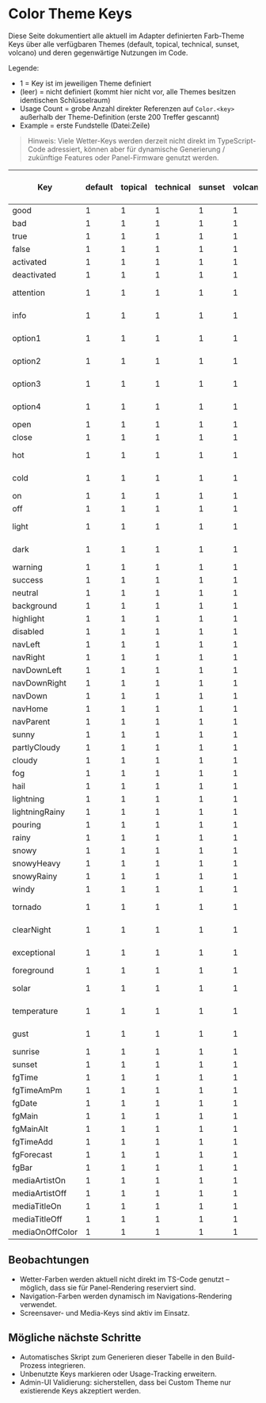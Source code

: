 # Color Theme Keys

Diese Seite dokumentiert alle aktuell im Adapter definierten Farb-Theme Keys über alle verfügbaren Themes (default, topical, technical, sunset, volcano) und deren gegenwärtige Nutzungen im Code.

Legende:
- 1 = Key ist im jeweiligen Theme definiert
- (leer) = nicht definiert (kommt hier nicht vor, alle Themes besitzen identischen Schlüsselraum)
- Usage Count = grobe Anzahl direkter Referenzen auf `Color.<key>` außerhalb der Theme-Definition (erste 200 Treffer gescannt)
- Example = erste Fundstelle (Datei:Zeile)

> Hinweis: Viele Wetter-Keys werden derzeit nicht direkt im TypeScript-Code adressiert, können aber für dynamische Generierung / zukünftige Features oder Panel-Firmware genutzt werden.

| Key | default | topical | technical | sunset | volcano | Usage Count (approx) | Example (first occurrence) |
|-----|---------|---------|-----------|--------|---------|----------------------|----------------------------|
| good | 1 | 1 | 1 | 1 | 1 | 30+ | templates/button.ts:126 |
| bad | 1 | 1 | 1 | 1 | 1 | 30+ | templates/button.ts:120 |
| true | 1 | 1 | 1 | 1 | 1 | 10+ | templates/card.ts:2321 |
| false | 1 | 1 | 1 | 1 | 1 | 2 | templates/card.ts:2325 |
| activated | 1 | 1 | 1 | 1 | 1 | 40+ | templates/script.ts:85 |
| deactivated | 1 | 1 | 1 | 1 | 1 | 40+ | templates/script.ts:89 |
| attention | 1 | 1 | 1 | 1 | 1 | 6+ | classes/config-manager.ts:2108 |
| info | 1 | 1 | 1 | 1 | 1 | 15+ | templates/system-templates.ts:1198 |
| option1 | 1 | 1 | 1 | 1 | 1 | 4 | templates/system-templates.ts:432 |
| option2 | 1 | 1 | 1 | 1 | 1 | 4 | templates/system-templates.ts:458 |
| option3 | 1 | 1 | 1 | 1 | 1 | 4 | templates/system-templates.ts:484 |
| option4 | 1 | 1 | 1 | 1 | 1 | 6 | templates/system-templates.ts:510 |
| open | 1 | 1 | 1 | 1 | 1 | 25+ | templates/script.ts:544 |
| close | 1 | 1 | 1 | 1 | 1 | 25+ | templates/script.ts:548 |
| hot | 1 | 1 | 1 | 1 | 1 | 6 | classes/config-manager.ts:1926 |
| cold | 1 | 1 | 1 | 1 | 1 | 6 | classes/config-manager.ts:1934 |
| on | 1 | 1 | 1 | 1 | 1 | 35+ | templates/script.ts:13 |
| off | 1 | 1 | 1 | 1 | 1 | 35+ | templates/script.ts:17 |
| light | 1 | 1 | 1 | 1 | 1 | 3 | classes/config-manager.ts:1777 |
| dark | 1 | 1 | 1 | 1 | 1 | 3 | classes/config-manager.ts:1784 |
| warning | 1 | 1 | 1 | 1 | 1 | 1 | (indirekt / selten) |
| success | 1 | 1 | 1 | 1 | 1 | 1 | (selten) |
| neutral | 1 | 1 | 1 | 1 | 1 | 0-1 | (kein direkter Treffer) |
| background | 1 | 1 | 1 | 1 | 1 | 0 | (nicht direkt referenziert) |
| highlight | 1 | 1 | 1 | 1 | 1 | 0 |  |
| disabled | 1 | 1 | 1 | 1 | 1 | 0 |  |
| navLeft | 1 | 1 | 1 | 1 | 1 | 3 | classes/navigation.ts:374 |
| navRight | 1 | 1 | 1 | 1 | 1 | 3 | classes/navigation.ts:406 |
| navDownLeft | 1 | 1 | 1 | 1 | 1 | 2 | classes/navigation.ts:375 |
| navDownRight | 1 | 1 | 1 | 1 | 1 | 2 | classes/navigation.ts:407 |
| navDown | 1 | 1 | 1 | 1 | 1 | 1 | classes/navigation.ts:416 |
| navHome | 1 | 1 | 1 | 1 | 1 | 1 | classes/navigation.ts:416 |
| navParent | 1 | 1 | 1 | 1 | 1 | 2 | classes/navigation.ts:318 |
| sunny | 1 | 1 | 1 | 1 | 1 | 0 |  |
| partlyCloudy | 1 | 1 | 1 | 1 | 1 | 0 |  |
| cloudy | 1 | 1 | 1 | 1 | 1 | 0 |  |
| fog | 1 | 1 | 1 | 1 | 1 | 0 |  |
| hail | 1 | 1 | 1 | 1 | 1 | 0 |  |
| lightning | 1 | 1 | 1 | 1 | 1 | 0 |  |
| lightningRainy | 1 | 1 | 1 | 1 | 1 | 0 |  |
| pouring | 1 | 1 | 1 | 1 | 1 | 0 |  |
| rainy | 1 | 1 | 1 | 1 | 1 | 0 |  |
| snowy | 1 | 1 | 1 | 1 | 1 | 0 |  |
| snowyHeavy | 1 | 1 | 1 | 1 | 1 | 0 |  |
| snowyRainy | 1 | 1 | 1 | 1 | 1 | 0 |  |
| windy | 1 | 1 | 1 | 1 | 1 | 0 |  |
| tornado | 1 | 1 | 1 | 1 | 1 | 1 | lib/adapter-config.d.ts:224 |
| clearNight | 1 | 1 | 1 | 1 | 1 | 1 | lib/adapter-config.d.ts:225 |
| exceptional | 1 | 1 | 1 | 1 | 1 | 1 | lib/adapter-config.d.ts:226 |
| foreground | 1 | 1 | 1 | 1 | 1 | 3 | controller/panel.ts:1262 |
| solar | 1 | 1 | 1 | 1 | 1 | 2 | lib/adapter-config.d.ts:235 |
| temperature | 1 | 1 | 1 | 1 | 1 | 2 | lib/adapter-config.d.ts:236 |
| gust | 1 | 1 | 1 | 1 | 1 | 2 | lib/adapter-config.d.ts:237 |
| sunrise | 1 | 1 | 1 | 1 | 1 | 0 |  |
| sunset | 1 | 1 | 1 | 1 | 1 | 0 |  |
| fgTime | 1 | 1 | 1 | 1 | 1 | 1 | pages/screensaver.ts:341 |
| fgTimeAmPm | 1 | 1 | 1 | 1 | 1 | 1 | pages/screensaver.ts:341 |
| fgDate | 1 | 1 | 1 | 1 | 1 | 1 | pages/screensaver.ts:343 |
| fgMain | 1 | 1 | 1 | 1 | 1 | 1 | pages/screensaver.ts:345 |
| fgMainAlt | 1 | 1 | 1 | 1 | 1 | 1 | pages/screensaver.ts:365 |
| fgTimeAdd | 1 | 1 | 1 | 1 | 1 | 1 | pages/screensaver.ts:367 |
| fgForecast | 1 | 1 | 1 | 1 | 1 | 8+ | pages/screensaver.ts:347 |
| fgBar | 1 | 1 | 1 | 1 | 1 | 1 | pages/screensaver.ts:363 |
| mediaArtistOn | 1 | 1 | 1 | 1 | 1 | 2 | pages/pageMedia.ts:556 |
| mediaArtistOff | 1 | 1 | 1 | 1 | 1 | 2 | pages/pageMedia.ts:557 |
| mediaTitleOn | 1 | 1 | 1 | 1 | 1 | 2 | pages/pageMedia.ts:545 |
| mediaTitleOff | 1 | 1 | 1 | 1 | 1 | 2 | pages/pageMedia.ts:546 |
| mediaOnOffColor | 1 | 1 | 1 | 1 | 1 | 1 | pages/pageMedia.ts:564 |

## Beobachtungen
- Wetter-Farben werden aktuell nicht direkt im TS-Code genutzt – möglich, dass sie für Panel-Rendering reserviert sind.
- Navigation-Farben werden dynamisch im Navigations-Rendering verwendet.
- Screensaver- und Media-Keys sind aktiv im Einsatz.

## Mögliche nächste Schritte
- Automatisches Skript zum Generieren dieser Tabelle in den Build-Prozess integrieren.
- Unbenutzte Keys markieren oder Usage-Tracking erweitern.
- Admin-UI Validierung: sicherstellen, dass bei Custom Theme nur existierende Keys akzeptiert werden.
